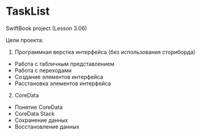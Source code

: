 # TaskList
SwiftBook project (Lesson 3.06)

Цели проекта:

1. Программная верстка интерфейса (без использования сториборда)
- Работа с табличным представлением
- Работа с переходами
- Создание элементов интерфейса
- Расстановка элементов интерфейса

2. CoreData
- Понятие CoreData
- CoreData Stack
- Сохранение данных
- Восстановление данных
